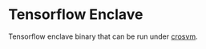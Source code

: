 # Tensorflow Enclave

Tensorflow enclave binary that can be run under
[crosvm](https://chromium.googlesource.com/chromiumos/platform/crosvm/).

